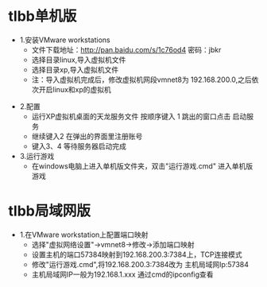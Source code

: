# tlbb单机版 
* 1.安装VMware workstations  
  - 文件下载地址：http://pan.baidu.com/s/1c76od4 密码：jbkr
  - 选择目录linux,导入虚拟机文件
  - 选择目录xp,导入虚拟机文件
  - 注：导入虚拟机完成后，修改虚拟机网段vmnet8为 192.168.200.0,之后依次开启linux和xp的虚拟机
+ 2.配置
  - 运行XP虚拟机桌面的天龙服务文件 按顺序键入 1 跳出的窗口点击 启动服务
  - 继续键入2 在弹出的界面里注册账号
  - 键入3、4 等待服务器启动完成
+ 3.运行游戏
  - 在windows电脑上进入单机版文件夹，双击"运行游戏.cmd" 进入单机版游戏
# tlbb局域网版
+ 1.在VMware workstation上配置端口映射
  - 选择"虚拟网络设置"->vmnet8->修改->添加端口映射  
  - 设置主机的端口57384映射到192.168.200.3:7384上，TCP连接模式
  - 修改"运行游戏.cmd",将192.168.200.3:7384改为 主机局域网Ip:57384
  - 主机局域网IP一般为192.168.1.xxx 通过cmd的ipconfig查看

